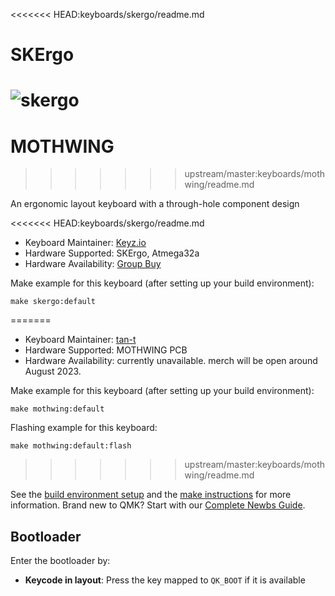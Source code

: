 <<<<<<< HEAD:keyboards/skergo/readme.md
# SKErgo

![skergo](https://i.imgur.com/WIqxiMfh.png)
=======
# MOTHWING
>>>>>>> upstream/master:keyboards/mothwing/readme.md

An ergonomic layout keyboard with a through-hole component design

<<<<<<< HEAD:keyboards/skergo/readme.md
* Keyboard Maintainer: [Keyz.io](https://github.com/C1intMason)
* Hardware Supported: SKErgo, Atmega32a
* Hardware Availability: [Group Buy](https://keyz.io)

Make example for this keyboard (after setting up your build environment):

    make skergo:default
=======
* Keyboard Maintainer: [tan-t](https://github.com/tan-t)
* Hardware Supported: MOTHWING PCB
* Hardware Availability: currently unavailable. merch will be open around August 2023.

Make example for this keyboard (after setting up your build environment):

    make mothwing:default

Flashing example for this keyboard:

    make mothwing:default:flash
>>>>>>> upstream/master:keyboards/mothwing/readme.md

See the [build environment setup](https://docs.qmk.fm/#/getting_started_build_tools) and the [make instructions](https://docs.qmk.fm/#/getting_started_make_guide) for more information. Brand new to QMK? Start with our [Complete Newbs Guide](https://docs.qmk.fm/#/newbs).

## Bootloader

Enter the bootloader by:

* **Keycode in layout**: Press the key mapped to `QK_BOOT` if it is available

